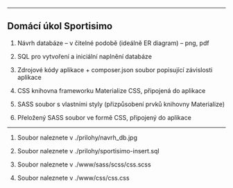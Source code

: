 -----------------------------------
 Domácí úkol Sportisimo
-----------------------------------

1. Návrh databáze – v čitelné podobě (ideálně ER diagram) – png, pdf

2. SQL pro vytvoření a iniciální naplnění databáze

3. Zdrojové kódy aplikace + composer.json soubor popisující závislosti aplikace

4. CSS knihovna frameworku Materialize CSS, připojená do aplikace

5. SASS soubor s vlastními styly (přizpůsobení prvků knihovny Materialize)

6. Přeložený SASS soubor ve formě CSS, připojený do aplikace

-----------------------------------
 
1. Soubor naleznete v ./prilohy/navrh_db.jpg

2. Soubor naleznete v ./prilohy/sportisimo-insert.sql

5. Soubor naleznete v ./www/sass/scss/css.scss

6. Soubor naleznete v ./www/css/css.css